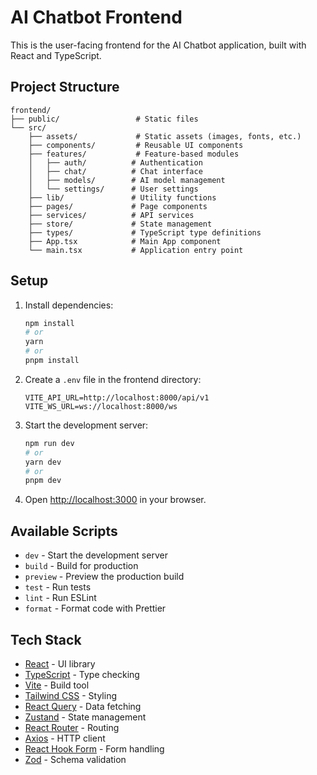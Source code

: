 # AI Chatbot Frontend

This is the user-facing frontend for the AI Chatbot application, built with React and TypeScript.

## Project Structure

```
frontend/
├── public/                 # Static files
└── src/
    ├── assets/             # Static assets (images, fonts, etc.)
    ├── components/         # Reusable UI components
    ├── features/           # Feature-based modules
    │   ├── auth/          # Authentication
    │   ├── chat/          # Chat interface
    │   ├── models/        # AI model management
    │   └── settings/      # User settings
    ├── lib/               # Utility functions
    ├── pages/             # Page components
    ├── services/          # API services
    ├── store/             # State management
    ├── types/             # TypeScript type definitions
    ├── App.tsx            # Main App component
    └── main.tsx           # Application entry point
```

## Setup

1. Install dependencies:
   ```bash
   npm install
   # or
   yarn
   # or
   pnpm install
   ```

2. Create a `.env` file in the frontend directory:
   ```
   VITE_API_URL=http://localhost:8000/api/v1
   VITE_WS_URL=ws://localhost:8000/ws
   ```

3. Start the development server:
   ```bash
   npm run dev
   # or
   yarn dev
   # or
   pnpm dev
   ```

4. Open [http://localhost:3000](http://localhost:3000) in your browser.

## Available Scripts

- `dev` - Start the development server
- `build` - Build for production
- `preview` - Preview the production build
- `test` - Run tests
- `lint` - Run ESLint
- `format` - Format code with Prettier

## Tech Stack

- [React](https://reactjs.org/) - UI library
- [TypeScript](https://www.typescriptlang.org/) - Type checking
- [Vite](https://vitejs.dev/) - Build tool
- [Tailwind CSS](https://tailwindcss.com/) - Styling
- [React Query](https://tanstack.com/query) - Data fetching
- [Zustand](https://github.com/pmndrs/zustand) - State management
- [React Router](https://reactrouter.com/) - Routing
- [Axios](https://axios-http.com/) - HTTP client
- [React Hook Form](https://react-hook-form.com/) - Form handling
- [Zod](https://zod.dev/) - Schema validation
